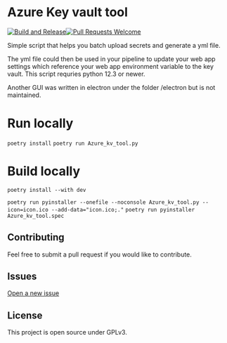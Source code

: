 # Azure Key vault tool
[![Build and Release](https://github.com/thealexfok/azure-keyvault-tool/actions/workflows/release.yml/badge.svg)](https://github.com/thealexfok/azure-keyvault-tool/actions/workflows/release.yml)<a href="#Contributing"><img src="https://img.shields.io/badge/Pull_Requests-Welcome-brightgreen.svg" alt="Pull Requests Welcome"></a>

Simple script that helps you batch upload secrets and generate a yml file.

The yml file could then be used in your pipeline to update your web app settings which reference your web app environment variable to the key vault.
This script requries python 12.3 or newer.

Another GUI was written in electron under the folder /electron but is not maintained.



# Run locally 
`poetry install`
`poetry run Azure_kv_tool.py`



# Build locally

`poetry install --with dev`

`poetry run pyinstaller --onefile --noconsole Azure_kv_tool.py --icon=icon.ico --add-data="icon.ico;."`
`poetry run pyinstaller Azure_kv_tool.spec`



## Contributing

Feel free to submit a pull request if you would like to contribute.



## Issues

[Open a new issue](https://github.com/thealexfok/azure-keyvault-tool/issues/new/choose)



## License

This project is open source under GPLv3.